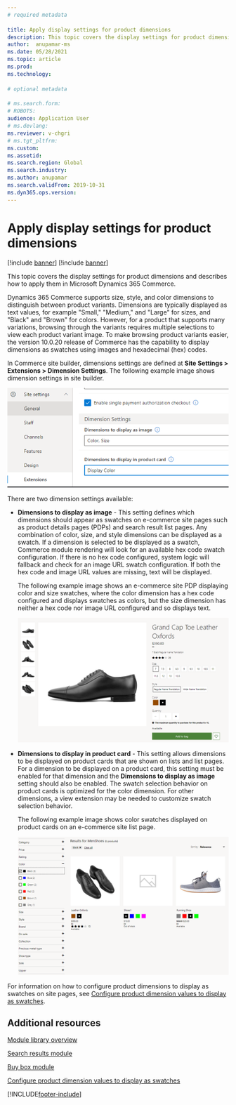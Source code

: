```yaml
---
# required metadata

title: Apply display settings for product dimensions
description: This topic covers the display settings for product dimensions and describes how to apply them in Microsoft Dynamics 365 Commerce.
author:  anupamar-ms
ms.date: 05/28/2021
ms.topic: article
ms.prod: 
ms.technology: 

# optional metadata

# ms.search.form: 
# ROBOTS: 
audience: Application User
# ms.devlang: 
ms.reviewer: v-chgri
# ms.tgt_pltfrm: 
ms.custom: 
ms.assetid: 
ms.search.region: Global
ms.search.industry: 
ms.author: anupamar
ms.search.validFrom: 2019-10-31
ms.dyn365.ops.version: 
---
```


# Apply display settings for product dimensions

[!include [banner](includes/banner.md)]
[!include [banner](includes/preview-banner.md)]

This topic covers the display settings for product dimensions and describes how to apply them in Microsoft Dynamics 365 Commerce.

Dynamics 365 Commerce supports size, style, and color dimensions to distinguish between product variants. Dimensions are typically displayed as text values, for example "Small," "Medium," and "Large" for sizes, and "Black" and "Brown" for colors. However, for a product that supports many variations, browsing through the variants requires multiple selections to view each product variant image. To make browsing product variants easier, the version 10.0.20 release of Commerce has the capability to display dimensions as swatches using images and hexadecimal (hex) codes.  

In Commerce site builder, dimensions settings are defined at **Site Settings \> Extensions \> Dimension Settings**. The following example image shows dimension settings in site builder. 

![Example of site settings in Commerce site builder](./dev-itpro/media/swatch_site_settings.PNG)

There are two dimension settings available:

- **Dimensions to display as image** - This setting defines which dimensions should appear as swatches on e-commerce site pages such as product details pages (PDPs) and search result list pages. Any combination of color, size, and style dimensions can be displayed as a swatch. If a dimension is selected to be displayed as a swatch, Commerce module rendering will look for an available hex code swatch configuration. If there is no hex code configured, system logic will fallback and check for an image URL swatch configuration. If both the hex code and image URL values are missing, text will be displayed. 

    The following example image shows an e-commerce site PDP displaying color and size swatches, where the color dimension has a hex code configured and displays swatches as colors, but the size dimension has neither a hex code nor image URL configured and so displays text. 

    ![Example of displaying color as swatch on e-commerce product details page](./dev-itpro/media/swatch_pdp.png)

- **Dimensions to display in product card** - This setting allows dimensions to be displayed on product cards that are shown on lists and list pages. For a dimension to be displayed on a product card, this setting must be enabled for that dimension and the **Dimensions to display as image** setting should also be enabled. The swatch selection behavior on product cards is optimized for the color dimension. For other dimensions, a view extension may be needed to customize swatch selection behavior. 

    The following example image shows color swatches displayed on product cards on an e-commerce site list page. 

    ![Example of displaying color as swatch on e-commerce list page](./dev-itpro/media/swatch_searchresults.PNG)

For information on how to configure product dimensions to display as swatches on site pages, see [Configure product dimension values to display as swatches](./dev-itpro/dimensions-swatch.md). 

## Additional resources

[Module library overview](starter-kit-overview.md)

[Search results module](search-result-module.md)

[Buy box module](add-buy-box.md)

[Configure product dimension values to display as swatches](./dev-itpro/dimensions-swatch.md)


[!INCLUDE[footer-include](../includes/footer-banner.md)]
